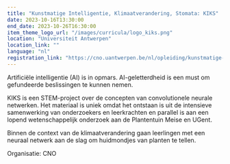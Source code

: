```yaml
---
title: "Kunstmatige Intelligentie, Klimaatverandering, Stomata: KIKS"
date: 2023-10-16T13:30:00
end_date: 2023-10-26T16:30:00
item_theme_logo_url: "/images/curricula/logo_kiks.png"
location: "Universiteit Antwerpen"
location_link: ""
language: "nl"
registration_link: "https://cno.uantwerpen.be/nl/opleiding/kunstmatige-intelligentie-klimaatverandering-en-stomata-kiks-hoe-artificiele-intelligentie-de-wetenschapper-vooruit-helpt-79390?filter="
---
```


Artificiële intelligentie (AI) is in opmars. AI-geletterdheid is een must om gefundeerde beslissingen te kunnen nemen. 

KIKS is een STEM-project over de concepten van convolutionele neurale netwerken. Het materiaal is uniek omdat het ontstaan is uit de intensieve samenwerking van onderzoekers 
en leerkrachten en parallel is aan een lopend wetenschappelijk onderzoek aan de Plantentuin Meise en UGent. 

Binnen de context van de klimaatverandering gaan leerlingen met een neuraal netwerk aan de slag om huidmondjes van planten te tellen.

Organisatie: CNO
